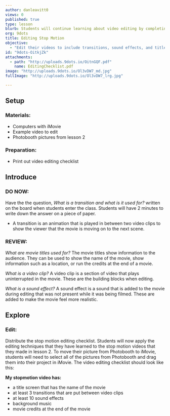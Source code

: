 ```yaml
---
author: danleavitt0
views: 0
published: true
type: lesson
blurb: Students will continue learning about video editing by completing a mini project in which they will edit their stop motions from lesson 2.
org: 9dots
title: Editing Stop Motion
objective: 
  - "Edit their videos to include transitions, sound effects, and titles"
id: "9dots-OitkjZk"
attachments: 
  - path: "http://uploads.9dots.io/OitnGQF.pdf"
    name: EditingChecklist.pdf
image: "http://uploads.9dots.io/Ol3vDW7_md.jpg"
fullImage: "http://uploads.9dots.io/Ol3vDW7_lrg.jpg"

---
```


## Setup

### Materials:

- Computers with iMovie
- Example video to edit
- Photobooth pictures from lesson 2

### Preparation:

- Print out video editing checklist

## Introduce

### DO NOW:
Have the the question, _What is a transition and what is it used for?_ written on the board when students enter the class. Students will have 2 minutes to write down the answer on a piece of paper.

- A transition is an animation that is played in between two video clips to show the viewer that the movie is moving on to the next scene.

### REVIEW:
_What are movie titles used for?_
The movie titles show information to the audience. They can be used to show the name of the movie, show information such as a location, or run the credits at the end of a movie.

_What is a video clip?_
A video clip is a section of video that plays uninterrupted in the movie. These are the building blocks when editing.


_What is a sound effect?_
A sound effect is a sound that is added to the movie during editing that was not present while it was being filmed. These are added to make the movie feel more realistic. 

## Explore

### Edit:
Distribute the stop motion editing checklist. Students will now apply the editing techniques that they have learned to the stop motion videos that they made in lesson 2. To move their picture from Photobooth to iMovie, students will need to select all of the pictures from Photobooth and drag them into their project in iMovie.
The video editing checklist should look like this:

**My stopmotion video has:**

- a title screen that has the name of the movie
- at least 3 transitions that are put between video clips
- at least 10 sound effects
- background music
- movie credits at the end of the movie
